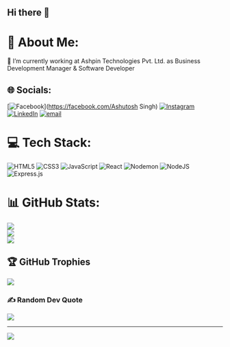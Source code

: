 ## Hi there 👋

# 💫 About Me:
🔭 I’m currently working at Ashpin Technologies Pvt. Ltd. as Business Development Manager & Software Developer<br>


## 🌐 Socials:
[![Facebook](https://img.shields.io/badge/Facebook-%231877F2.svg?logo=Facebook&logoColor=white)](https://facebook.com/Ashutosh Singh) [![Instagram](https://img.shields.io/badge/Instagram-%23E4405F.svg?logo=Instagram&logoColor=white)](https://instagram.com/ashutosh.singh.somvanshi) [![LinkedIn](https://img.shields.io/badge/LinkedIn-%230077B5.svg?logo=linkedin&logoColor=white)](https://linkedin.com/in//ashutosh-singh-7ba5a3201/) [![email](https://img.shields.io/badge/Email-D14836?logo=gmail&logoColor=white)](mailto:ashutoshsunilsingh@gmail.com) 

# 💻 Tech Stack:
![HTML5](https://img.shields.io/badge/html5-%23E34F26.svg?style=for-the-badge&logo=html5&logoColor=white) ![CSS3](https://img.shields.io/badge/css3-%231572B6.svg?style=for-the-badge&logo=css3&logoColor=white) ![JavaScript](https://img.shields.io/badge/javascript-%23323330.svg?style=for-the-badge&logo=javascript&logoColor=%23F7DF1E) ![React](https://img.shields.io/badge/react-%2320232a.svg?style=for-the-badge&logo=react&logoColor=%2361DAFB) ![Nodemon](https://img.shields.io/badge/NODEMON-%23323330.svg?style=for-the-badge&logo=nodemon&logoColor=%BBDEAD) ![NodeJS](https://img.shields.io/badge/node.js-6DA55F?style=for-the-badge&logo=node.js&logoColor=white) ![Express.js](https://img.shields.io/badge/express.js-%23404d59.svg?style=for-the-badge&logo=express&logoColor=%2361DAFB)
# 📊 GitHub Stats:
![](https://github-readme-stats.vercel.app/api?username=Ashutoshsinghandroid&theme=dark&hide_border=false&include_all_commits=false&count_private=false)<br/>
![](https://nirzak-streak-stats.vercel.app/?user=Ashutoshsinghandroid&theme=dark&hide_border=false)<br/>
![](https://github-readme-stats.vercel.app/api/top-langs/?username=Ashutoshsinghandroid&theme=dark&hide_border=false&include_all_commits=false&count_private=false&layout=compact)

## 🏆 GitHub Trophies
![](https://github-profile-trophy.vercel.app/?username=Ashutoshsinghandroid&theme=radical&no-frame=false&no-bg=true&margin-w=4)

### ✍️ Random Dev Quote
![](https://quotes-github-readme.vercel.app/api?type=horizontal&theme=radical)

---
[![](https://visitcount.itsvg.in/api?id=Ashutoshsinghandroid&icon=0&color=0)](https://visitcount.itsvg.in)

<!-- Proudly created with GPRM ( https://gprm.itsvg.in ) -->

